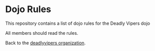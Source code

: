 Dojo Rules
==========

This repository contains a list of dojo rules for the Deadly Vipers dojo

All members should read the rules.

Back to the [deadlyvipers organization](https://github.com/deadlyvipers).
